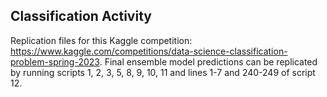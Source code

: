 ## Classification Activity

Replication files for this Kaggle competition: https://www.kaggle.com/competitions/data-science-classification-problem-spring-2023.
Final ensemble model predictions can be replicated by running scripts 1, 2, 3, 5, 8, 9, 10, 11 and lines 1-7 and 240-249 of script 12. 
